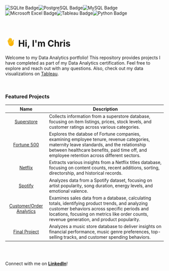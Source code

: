 <img src="https://img.shields.io/badge/sqlite-%23003B57.svg?&style=for-the-badge&logo=sqlite&logoColor=white" alt="SQLite Badge"><img src="https://img.shields.io/badge/postgresql-%23336791.svg?&style=for-the-badge&logo=postgresql&logoColor=white" alt="PostgreSQL Badge"><img src="https://img.shields.io/badge/mysql-%234479A1.svg?&style=for-the-badge&logo=mysql&logoColor=white" alt="MySQL Badge"><img src="https://img.shields.io/badge/microsoft%20excel-%23217346.svg?&style=for-the-badge&logo=microsoft%20excel&logoColor=white" alt="Microsoft Excel Badge"><img src="https://img.shields.io/badge/tableau-%23E97627.svg?&style=for-the-badge&logo=tableau&logoColor=white" alt="Tableau Badge"><img src="https://img.shields.io/badge/python-3670A0?style=for-the-badge&logo=python&logoColor=ffdd54" alt="Python Badge">

<br>

# <picture><img src="512.gif" alt="👋" width="28"></picture>&nbsp; Hi, I'm Chris 
Welcome to my Data Analytics portfolio! This repository provides projects I have completed as part of my Data Analytics certification. Feel free to explore and reach out with any questions. Also, check out my data visualizations on [Tableau](https://public.tableau.com/app/profile/chrisburton/vizzes).

<br>

### Featured Projects

| Name | Description |
|:----:|-------------|
| [Superstore](https://github.com/chrisburton/chrisburton/blob/main/SQL/Superstore.md) | Collects information from a superstore database, focusing on item listings, prices, stock levels, and customer ratings across various categories. |
| [Fortune 500](https://github.com/chrisburton/chrisburton/blob/main/SQL/Fortune%20500%20Analytics.md) | Explores the databse of Fortune companies, examining employee tenure, revenue categories, maternity leave standards, and the relationship between healthcare benefits, paid time off, and employee retention across different sectors. |
| [Netflix](https://github.com/chrisburton/chrisburton/blob/main/SQL/Netflix%20Analytics.md) | Extracts various insights from a Netflix titles database, focusing on content counts, recent additions, sorting, directorship, and historical records. |
| [Spotify](https://github.com/chrisburton/chrisburton/blob/main/SQL/Spotify%20Analytics.md) | Analyzes data from a Spotify dataset, focusing on artist popularity, song duration, energy levels, and emotional valence. |
| [Customer/Order Analytics](https://github.com/chrisburton/chrisburton/blob/main/SQL/Customer%20%26%20Order%20Analytics.md) | Examines sales data from a database, calculating totals, identifying product trends, and analyzing customer behaviors across specific periods and locations, focusing on metrics like order counts, revenue generation, and product popularity. |
| [Final Project](https://github.com/chrisburton/chrisburton/blob/main/SQL/Final%20Project.md) | Analyzes a music store database to deliver insights on financial performance, music genre preferences, top-selling tracks, and customer spending behaviors. |

<br><br>

Connect with me on **[LinkedIn](https://www.linkedin.com/in/imchrisburton)**!

<br>
